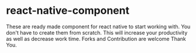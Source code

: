 # react-native-component
These are ready made component for react native to start working with. You don't have to create them from scratch.
This will increase your productivity as well as decrease work time. 
Forks and Contribution are welcome Thank You.
